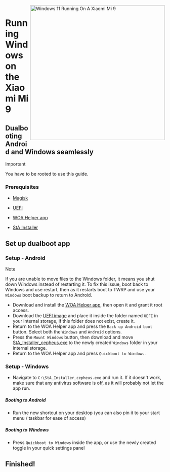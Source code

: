 <img align="right" src="https://raw.githubusercontent.com/woacepheus/Port-Windows-11-Xiaomi-Mi-9/main/cepheus.png" width="425" alt="Windows 11 Running On A Xiaomi Mi 9">

# Running Windows on the Xiaomi Mi 9

## Dualbooting Android and Windows seamlessly
> [!IMPORTANT]
> You have to be rooted to use this guide.

### Prerequisites
- [Magisk](https://github.com/topjohnwu/Magisk/releases/latest)

- [UEFI](https://github.com/woacepheus/Port-Windows-11-Xiaomi-Mi-9/releases/download/1.2/MuCepheusDisableSecureBoot.img)

- [WOA Helper app](https://github.com/Marius586/WoA-Helper-update/releases/tag/WOA)

- [StA Installer](https://github.com/woacepheus/Port-Windows-11-Xiaomi-Mi-9/releases/download/Dualboot/StA_Installer_cepheus.exe)

## Set up dualboot app

### Setup - Android
> [!NOTE]
> If you are unable to move files to the Windows folder, it means you shut down Windows instead of restarting it. To fix this issue, boot back to Windows and use restart, then as it restarts boot to TWRP and use your `Windows` boot backup to return to Android.

- Download and install the [WOA Helper app](https://github.com/woacepheus/Port-Windows-11-Xiaomi-Mi-9/releases/download/Dualboot/woahelper.apk), then open it and grant it root access.
- Download the [UEFI image](https://github.com/woacepheus/Port-Windows-11-Xiaomi-Mi-9/releases/download/1.2/MuCepheusDisableSecureBoot.img) and place it inside the folder named `UEFI` in your internal storage, if this folder does not exist, create it.
- Return to the WOA Helper app and press the `Back up Android boot` button. Select both the `Windows` and `Android` options.
- Press the `Mount Windows` button, then download and move [StA_Installer_cepheus.exe](https://github.com/woacepheus/Port-Windows-11-Xiaomi-Mi-9/releases/download/Dualboot/StA_Installer_cepheus.exe) to the newly created `Windows` folder in your internal storage.
- Return to the WOA Helper app and press `Quickboot to Windows`.

### Setup - Windows
- Navigate to `C:\StA_Installer_cepheus.exe` and run it. If it doesn't work, make sure that any antivirus software is off, as it will probably not let the app run.

##### Booting to Android
  - Run the new shortcut on your desktop (you can also pin it to your start menu / taskbar for ease of access)

##### Booting to Windows
  - Press `Quickboot to Windows` inside the app, or use the newly created toggle in your quick settings panel
  
## Finished!
